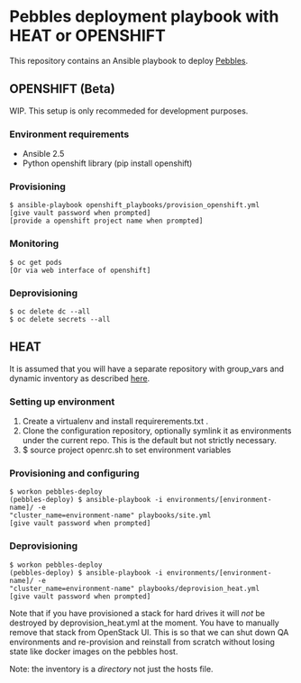 # Pebbles deployment playbook with HEAT or OPENSHIFT

This repository contains an Ansible playbook to deploy [Pebbles](https://github.com/CSCfi/pebbles).

## OPENSHIFT (Beta)
WIP. This setup is only recommeded for development purposes.

### Environment requirements
- Ansible 2.5
- Python openshift library (pip install openshift)

### Provisioning

    $ ansible-playbook openshift_playbooks/provision_openshift.yml
    [give vault password when prompted]
    [provide a openshift project name when prompted]

### Monitoring

    $ oc get pods
    [Or via web interface of openshift]

### Deprovisioning

    $ oc delete dc --all
    $ oc delete secrets --all

## HEAT
It is assumed that you will have a separate repository with group_vars and
dynamic inventory as described [here](
https://github.com/CSCfi/pouta-ansible-cluster/blob/master/playbooks/openshift/README.md#advanced-deployment-mechanism-using-heat-for-automated-build-pipelines).


### Setting up environment

1. Create a virtualenv and install requirerements.txt .
2. Clone the configuration repository, optionally symlink it as environments
   under the current repo. This is the default but not strictly necessary.
3. $ source project openrc.sh to set environment variables

### Provisioning and configuring

    $ workon pebbles-deploy
    (pebbles-deploy) $ ansible-playbook -i environments/[environment-name]/ -e
    "cluster_name=environment-name" playbooks/site.yml
    [give vault password when prompted]

### Deprovisioning

    $ workon pebbles-deploy
    (pebbles-deploy) $ ansible-playbook -i environments/[environment-name]/ -e
    "cluster_name=environment-name" playbooks/deprovision_heat.yml
    [give vault password when prompted]

Note that if you have provisioned a stack for hard drives it will *not* be
destroyed by deprovision_heat.yml at the moment. You have to manually remove
that stack from OpenStack UI. This is so that we can shut down QA environments
and re-provision and reinstall from scratch without losing state like docker
images on the pebbles host.

Note: the inventory is a *directory* not just the hosts file.
